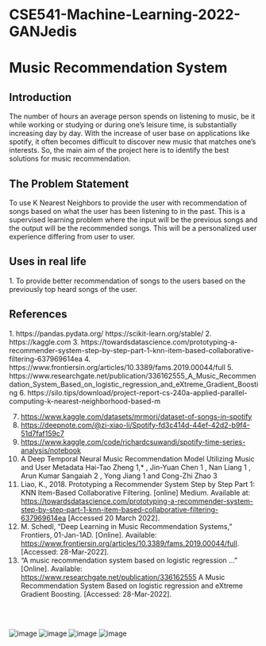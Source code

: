 # CSE541-Machine-Learning-2022-GANJedis


<h1>Music Recommendation System</h1>


<h2>Introduction</h2>
The number of hours an average person spends on listening to music, be it while working or studying or during one’s leisure time, is substantially increasing day by day. With the increase of user base on applications like spotify, it often becomes difficult to discover new music that matches one’s interests. So, the main aim of the project here is to identify the best solutions for music recommendation.

<h2>The Problem Statement</h2>
To use K Nearest Neighbors to provide the user with recommendation of songs based on what the user has been listening to in the past. This is a supervised learning problem where the input will be the previous songs and the output will be the recommended songs. This will be a personalized user experience differing from user to user. 

<h2>Uses in real life</h2>
1. To provide better recommendation of songs to the users based on the previously top heard songs of the user. 

<h2>References</h2>
1. https://pandas.pydata.org/ https://scikit-learn.org/stable/ 
2. https://kaggle.com 
3. https://towardsdatascience.com/prototyping-a-recommender-system-step-by-step-part-1-knn-item-based-collaborative-filtering-637969614ea 
4. https://www.frontiersin.org/articles/10.3389/fams.2019.00044/full
5.  https://www.researchgate.net/publication/336162555_A_Music_Recommendation_System_Based_on_logistic_regression_and_eXtreme_Gradient_Boosting
6.  https://silo.tips/download/project-report-cs-240a-applied-parallel-computing-k-nearest-neighborhood-based-m  

7. https://www.kaggle.com/datasets/mrmorj/dataset-of-songs-in-spotify
8. https://deepnote.com/@zi-xiao-li/Spotify-fd3c414d-44ef-42d2-b9f4-51d7faf159c7
9. https://www.kaggle.com/code/richardcsuwandi/spotify-time-series-analysis/notebook
10. A Deep Temporal Neural Music Recommendation Model Utilizing Music and User Metadata Hai-Tao Zheng 1,* , Jin-Yuan Chen 1 , Nan Liang 1 , Arun Kumar Sangaiah 2 , Yong Jiang 1 and Cong-Zhi Zhao 3
11. Liao, K., 2018. Prototyping a Recommender System Step by Step Part 1: KNN Item-Based Collaborative Filtering. [online] Medium. Available at: <https://towardsdatascience.com/prototyping-a-recommender-system-step-by-step-part-1-knn-item-based-collaborative-filtering-637969614ea> [Accessed 20 March 2022].
12. M. Schedl, “Deep Learning in Music Recommendation Systems,” Frontiers, 01-Jan-1AD. [Online]. Available: https://www.frontiersin.org/articles/10.3389/fams.2019.00044/full. [Accessed: 28-Mar-2022]. 
13. “A music recommendation system based on logistic regression ...” [Online]. Available: https://www.researchgate.net/publication/336162555  A Music Recommendation System Based on logistic regression and eXtreme Gradient Boosting. [Accessed: 28-Mar-2022]. 



<br><br>

![image](https://user-images.githubusercontent.com/88042019/164972498-ae2775d5-fb20-4177-88d7-237464f5b8e1.png)
![image](https://user-images.githubusercontent.com/88042019/164972501-3f41b773-0185-4b0c-8720-d3c90d66de22.png)
![image](https://user-images.githubusercontent.com/88042019/164972504-af7baa90-c8b9-4994-b093-f5912f006c7c.png)
![image](https://user-images.githubusercontent.com/88042019/164972507-8d66dada-83af-4c7f-9c83-544c1c95d107.png)
